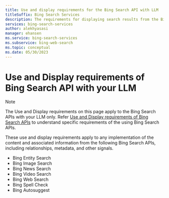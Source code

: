 ```yaml
---
title: Use and display requirements for the Bing Search API with LLM
titleSuffix: Bing Search Services
description: The requirements for displaying search results from the Bing Search APIs with LLM in your applications.
services: bing-search-services
author: alekhyasasi
manager: ehansen
ms.service: bing-search-services
ms.subservice: bing-web-search
ms.topic: conceptual
ms.date: 05/30/2023
---
```


# Use and Display requirements of Bing Search API with your LLM

> [!NOTE]
> The Use and Display requirements on this page apply to the Bing Search APIs with your LLM only. Refer [Use and Display requirements of Bing Search APIs](use-display-requirements.md) to understand specific requirements of the using Bing Search APIs.

These use and display requirements apply to any implementation of the content and associated information from the following Bing Search APIs, including relationships, metadata, and other signals.

- Bing Entity Search
- Bing Image Search
- Bing News Search
- Bing Video Search
- Bing Web Search
- Bing Spell Check
- Bing Autosuggest
